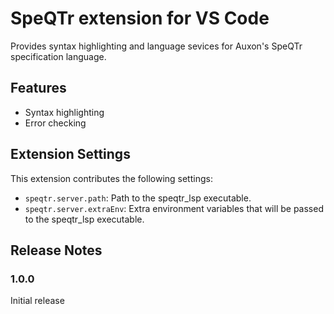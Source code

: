 # SpeQTr extension for VS Code

Provides syntax highlighting and language sevices for Auxon's SpeQTr specification language.

## Features

* Syntax highlighting
* Error checking

## Extension Settings

This extension contributes the following settings:

* `speqtr.server.path`: Path to the speqtr_lsp executable.
* `speqtr.server.extraEnv`: Extra environment variables that will be passed to the speqtr_lsp executable.

## Release Notes

### 1.0.0

Initial release

